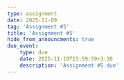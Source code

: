 ```yaml
---
type: assignment
date: 2025-11-09
tag: 'Assignment #5'
title: 'Assignment #5'
hide_from_announcments: true
due_event: 
    type: due
    date: 2025-11-19T23:59:59+3:30
    description: 'Assignment #5 due'
---
```

